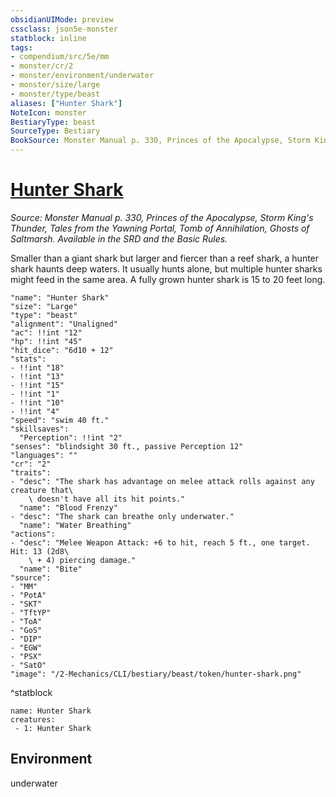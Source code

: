 ```yaml
---
obsidianUIMode: preview
cssclass: json5e-monster
statblock: inline
tags:
- compendium/src/5e/mm
- monster/cr/2
- monster/environment/underwater
- monster/size/large
- monster/type/beast
aliases: ["Hunter Shark"]
NoteIcon: monster
BestiaryType: beast
SourceType: Bestiary
BookSource: Monster Manual p. 330, Princes of the Apocalypse, Storm King's Thunder, Tales from the Yawning Portal, Tomb of Annihilation, Ghosts of Saltmarsh. Available in the SRD and the Basic Rules.
---
```

# [Hunter Shark](2-Mechanics/CLI/bestiary/beast/hunter-shark.md)
*Source: Monster Manual p. 330, Princes of the Apocalypse, Storm King's Thunder, Tales from the Yawning Portal, Tomb of Annihilation, Ghosts of Saltmarsh. Available in the SRD and the Basic Rules.*  

Smaller than a giant shark but larger and fiercer than a reef shark, a hunter shark haunts deep waters. It usually hunts alone, but multiple hunter sharks might feed in the same area. A fully grown hunter shark is 15 to 20 feet long.

```statblock
"name": "Hunter Shark"
"size": "Large"
"type": "beast"
"alignment": "Unaligned"
"ac": !!int "12"
"hp": !!int "45"
"hit_dice": "6d10 + 12"
"stats":
- !!int "18"
- !!int "13"
- !!int "15"
- !!int "1"
- !!int "10"
- !!int "4"
"speed": "swim 40 ft."
"skillsaves":
  "Perception": !!int "2"
"senses": "blindsight 30 ft., passive Perception 12"
"languages": ""
"cr": "2"
"traits":
- "desc": "The shark has advantage on melee attack rolls against any creature that\
    \ doesn't have all its hit points."
  "name": "Blood Frenzy"
- "desc": "The shark can breathe only underwater."
  "name": "Water Breathing"
"actions":
- "desc": "Melee Weapon Attack: +6 to hit, reach 5 ft., one target. Hit: 13 (2d8\
    \ + 4) piercing damage."
  "name": "Bite"
"source":
- "MM"
- "PotA"
- "SKT"
- "TftYP"
- "ToA"
- "GoS"
- "DIP"
- "EGW"
- "PSX"
- "SatO"
"image": "/2-Mechanics/CLI/bestiary/beast/token/hunter-shark.png"
```
^statblock

```encounter-table
name: Hunter Shark
creatures:
 - 1: Hunter Shark
```

## Environment

underwater